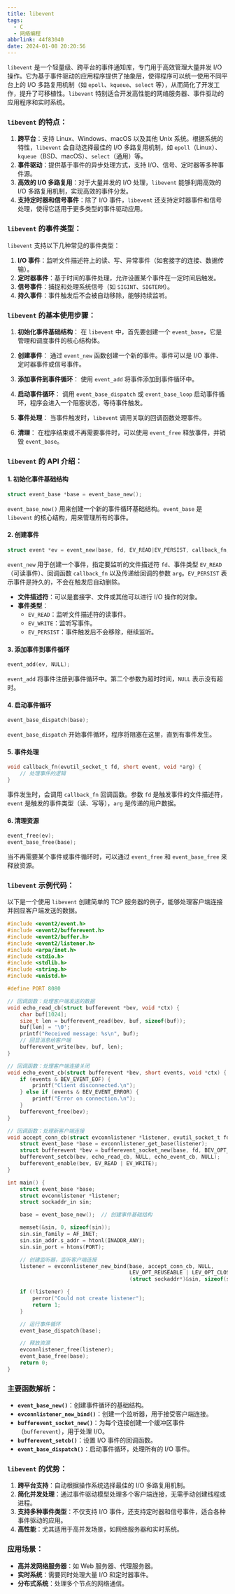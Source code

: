```yaml
---
title: libevent
tags:
  - C
  - 网络编程
abbrlink: 44f83040
date: 2024-01-08 20:20:56
---
```

`libevent` 是一个轻量级、跨平台的事件通知库，专门用于高效管理大量并发 I/O 操作。它为基于事件驱动的应用程序提供了抽象层，使得程序可以统一使用不同平台上的 I/O 多路复用机制（如 `epoll`、`kqueue`、`select` 等），从而简化了开发工作，提升了可移植性。`libevent` 特别适合开发高性能的网络服务器、事件驱动的应用程序和实时系统。

### `libevent` 的特点：
1. **跨平台**：支持 Linux、Windows、macOS 以及其他 Unix 系统。根据系统的特性，`libevent` 会自动选择最佳的 I/O 多路复用机制，如 `epoll`（Linux）、`kqueue`（BSD、macOS）、`select`（通用）等。
2. **事件驱动**：提供基于事件的异步处理方式，支持 I/O、信号、定时器等多种事件源。
3. **高效的 I/O 多路复用**：对于大量并发的 I/O 处理，`libevent` 能够利用高效的 I/O 多路复用机制，实现高效的事件分发。
4. **支持定时器和信号事件**：除了 I/O 事件，`libevent` 还支持定时器事件和信号处理，使得它适用于更多类型的事件驱动应用。

### `libevent` 的事件类型：
`libevent` 支持以下几种常见的事件类型：
1. **I/O 事件**：监听文件描述符上的读、写、异常事件（如套接字的连接、数据传输）。
2. **定时器事件**：基于时间的事件处理，允许设置某个事件在一定时间后触发。
3. **信号事件**：捕捉和处理系统信号（如 `SIGINT`、`SIGTERM`）。
4. **持久事件**：事件触发后不会被自动移除，能够持续监听。

### `libevent` 的基本使用步骤：

1. **初始化事件基础结构**：
   在 `libevent` 中，首先要创建一个 `event_base`，它是管理和调度事件的核心结构体。

2. **创建事件**：
   通过 `event_new` 函数创建一个新的事件。事件可以是 I/O 事件、定时器事件或信号事件。

3. **添加事件到事件循环**：
   使用 `event_add` 将事件添加到事件循环中。

4. **启动事件循环**：
   调用 `event_base_dispatch` 或 `event_base_loop` 启动事件循环，程序会进入一个阻塞状态，等待事件触发。

5. **事件处理**：
   当事件触发时，`libevent` 调用关联的回调函数处理事件。

6. **清理**：
   在程序结束或不再需要事件时，可以使用 `event_free` 释放事件，并销毁 `event_base`。

### `libevent` 的 API 介绍：

#### 1. 初始化事件基础结构

```c
struct event_base *base = event_base_new();
```
`event_base_new()` 用来创建一个新的事件循环基础结构。`event_base` 是 `libevent` 的核心结构，用来管理所有的事件。

#### 2. 创建事件

```c
struct event *ev = event_new(base, fd, EV_READ|EV_PERSIST, callback_fn, arg);
```
`event_new` 用于创建一个事件，指定要监听的文件描述符 `fd`、事件类型 `EV_READ`（可读事件）、回调函数 `callback_fn` 以及传递给回调的参数 `arg`。`EV_PERSIST` 表示事件是持久的，不会在触发后自动删除。

- **文件描述符**：可以是套接字、文件或其他可以进行 I/O 操作的对象。
- **事件类型**：
  - `EV_READ`：监听文件描述符的读事件。
  - `EV_WRITE`：监听写事件。
  - `EV_PERSIST`：事件触发后不会移除，继续监听。

#### 3. 添加事件到事件循环

```c
event_add(ev, NULL);
```
`event_add` 将事件注册到事件循环中。第二个参数为超时时间，`NULL` 表示没有超时。

#### 4. 启动事件循环

```c
event_base_dispatch(base);
```
`event_base_dispatch` 开始事件循环，程序将阻塞在这里，直到有事件发生。

#### 5. 事件处理

```c
void callback_fn(evutil_socket_t fd, short event, void *arg) {
    // 处理事件的逻辑
}
```
事件发生时，会调用 `callback_fn` 回调函数。参数 `fd` 是触发事件的文件描述符，`event` 是触发的事件类型（读、写等），`arg` 是传递的用户数据。

#### 6. 清理资源

```c
event_free(ev);
event_base_free(base);
```
当不再需要某个事件或事件循环时，可以通过 `event_free` 和 `event_base_free` 来释放资源。

### `libevent` 示例代码：

以下是一个使用 `libevent` 创建简单的 TCP 服务器的例子，能够处理客户端连接并回显客户端发送的数据。

```c
#include <event2/event.h>
#include <event2/bufferevent.h>
#include <event2/buffer.h>
#include <event2/listener.h>
#include <arpa/inet.h>
#include <stdio.h>
#include <stdlib.h>
#include <string.h>
#include <unistd.h>

#define PORT 8080

// 回调函数：处理客户端发送的数据
void echo_read_cb(struct bufferevent *bev, void *ctx) {
    char buf[1024];
    size_t len = bufferevent_read(bev, buf, sizeof(buf));
    buf[len] = '\0';
    printf("Received message: %s\n", buf);
    // 回显消息给客户端
    bufferevent_write(bev, buf, len);
}

// 回调函数：处理客户端连接关闭
void echo_event_cb(struct bufferevent *bev, short events, void *ctx) {
    if (events & BEV_EVENT_EOF) {
        printf("Client disconnected.\n");
    } else if (events & BEV_EVENT_ERROR) {
        printf("Error on connection.\n");
    }
    bufferevent_free(bev);
}

// 回调函数：处理新客户端连接
void accept_conn_cb(struct evconnlistener *listener, evutil_socket_t fd, struct sockaddr *addr, int len, void *ctx) {
    struct event_base *base = evconnlistener_get_base(listener);
    struct bufferevent *bev = bufferevent_socket_new(base, fd, BEV_OPT_CLOSE_ON_FREE);
    bufferevent_setcb(bev, echo_read_cb, NULL, echo_event_cb, NULL);
    bufferevent_enable(bev, EV_READ | EV_WRITE);
}

int main() {
    struct event_base *base;
    struct evconnlistener *listener;
    struct sockaddr_in sin;

    base = event_base_new();  // 创建事件基础结构

    memset(&sin, 0, sizeof(sin));
    sin.sin_family = AF_INET;
    sin.sin_addr.s_addr = htonl(INADDR_ANY);
    sin.sin_port = htons(PORT);

    // 创建监听器，监听客户端连接
    listener = evconnlistener_new_bind(base, accept_conn_cb, NULL,
                                       LEV_OPT_REUSEABLE | LEV_OPT_CLOSE_ON_FREE, -1,
                                       (struct sockaddr*)&sin, sizeof(sin));

    if (!listener) {
        perror("Could not create listener");
        return 1;
    }

    // 运行事件循环
    event_base_dispatch(base);

    // 释放资源
    evconnlistener_free(listener);
    event_base_free(base);
    return 0;
}
```

### 主要函数解析：
- **`event_base_new()`**：创建事件循环的基础结构。
- **`evconnlistener_new_bind()`**：创建一个监听器，用于接受客户端连接。
- **`bufferevent_socket_new()`**：为每个连接创建一个缓冲区事件（`bufferevent`），用于处理 I/O。
- **`bufferevent_setcb()`**：设置 I/O 事件的回调函数。
- **`event_base_dispatch()`**：启动事件循环，处理所有的 I/O 事件。

### `libevent` 的优势：
1. **跨平台支持**：自动根据操作系统选择最佳的 I/O 多路复用机制。
2. **简化并发处理**：通过事件驱动模型处理多个客户端连接，无需手动创建线程或进程。
3. **支持多种事件类型**：不仅支持 I/O 事件，还支持定时器和信号事件，适合各种事件驱动的应用。
4. **高性能**：尤其适用于高并发场景，如网络服务器和实时系统。

### 应用场景：
- **高并发网络服务器**：如 Web 服务器、代理服务器。
- **实时系统**：需要同时处理大量 I/O 和定时器事件。
- **分布式系统**：处理多个节点的网络通信。 